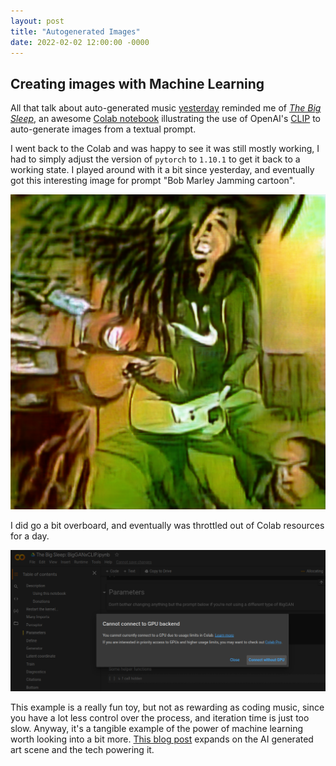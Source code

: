 ```yaml
---
layout: post
title: "Autogenerated Images"
date: 2022-02-02 12:00:00 -0000
---
```


## Creating images with Machine Learning

All that talk about auto-generated music [yesterday](/2022/02/01/sonic-pi.html) reminded me of
[*The Big Sleep*](https://colab.research.google.com/drive/1NCceX2mbiKOSlAd_o7IU7nA9UskKN5WR), an 
awesome [Colab notebook](https://colab.research.google.com/notebooks/intro.ipynb) illustrating
the use of OpenAI's [CLIP](https://github.com/openai/CLIP) to auto-generate images from a textual
prompt.

I went back to the Colab and was happy to see it was still mostly working, I had to simply adjust the version of `pytorch` to `1.10.1` to get it back to a working state. I played around with it
a bit since yesterday, and eventually got this interesting image for prompt "Bob Marley Jamming cartoon".

<p align="center">
  <img src="/images/jammin-with-bob.png" title="Image auto-generated using ML" width="" />
</p>

I did go a bit overboard, and eventually was throttled out of Colab resources for a day.

<p align="center">
  <img src="/images/colab-error.png" title="Colab throttled my usage" width="" />
</p>

This example is a really fun toy, but not as rewarding as coding music, since you have a lot less control over the process, and iteration time is just too slow. Anyway, it's a tangible example of the power of machine learning worth looking into a bit more. [This blog post](https://ml.berkeley.edu/blog/posts/clip-art/) expands on the AI generated art scene and the tech powering it.

